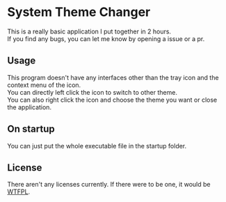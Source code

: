 # System Theme Changer
This is a really basic application I put together in 2 hours.  
If you find any bugs, you can let me know by opening a issue or a pr.  

## Usage
This program doesn't have any interfaces other than the tray icon and the context menu of the icon.  
You can directly left click the icon to switch to other theme.  
You can also right click the icon and choose the theme you want or close the application.  

## On startup
You can just put the whole executable file in the startup folder.

## License
There aren't any licenses currently. If there were to be one, it would be [WTFPL](http://www.wtfpl.net/).
